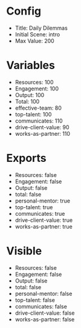 # Config
 - Title: Daily Dilemmas
 - Initial Scene: intro
 - Max Value: 200

# Variables
 - Resources: 100
 - Engagement: 100
 - Output: 100
 - Total: 100
 - effective-team: 80
 - top-talent: 100
 - communicates: 110
 - drive-client-value: 90
 - works-as-partner: 110

# Exports
 - Resources: false
 - Engagement: false
 - Output: false
 - total: false
 - personal-mentor: true
 - top-talent: true
 - communicates: true
 - drive-client-value: true
 - works-as-partner: true

# Visible
 - Resources: false
 - Engagement: false
 - Output: false
 - total: false
 - personal-mentor: false
 - top-talent: false
 - communicates: false
 - drive-client-value: false
 - works-as-partner: false
